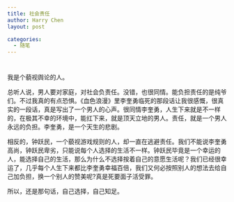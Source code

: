 ```yaml
---
title: 社会责任
author: Harry Chen
layout: post

categories:
  - 随笔
---
```

# 

我是个藐视舆论的人。

总听人说，男人要对家庭，对社会负责任。没错，也很同情。能负担责任的是纯爷们。不过我真的有点恐惧。《血色浪漫》里李奎勇临死的那段话让我很感慨，很真实的一段话，真是写出了一个男人的心声。很同情李奎勇，人生下来就是不一样的，在极其不幸的环境中，能扛下来，就是顶天立地的男人。责任，就是一个男人永远的负担。李奎勇，是一个天生的悲剧。

相反的，钟跃民，一个藐视游戏规则的人，却一直在逃避责任。我们不能说李奎勇高尚，钟跃民卑劣，只能说每个人选择的生活不一样。钟跃民毕竟是一个幸运的人，能选择自己的生活，那么为什么不选择按着自己的意愿生活呢？我们已经很幸运了，几乎每个人生下来都比李奎勇幸福百倍，我们又何必按照别人的想法去给自己加负担，换一个别人的赞美呢?真是死要面子活受罪。

所以，还是那句话，自己选择，自己知足。
